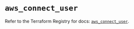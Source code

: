 # `aws_connect_user`

Refer to the Terraform Registry for docs: [`aws_connect_user`](https://registry.terraform.io/providers/hashicorp/aws/5.35.0/docs/resources/connect_user).
